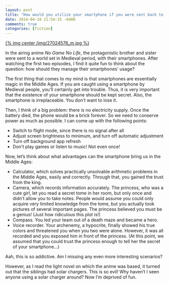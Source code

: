 ```yaml
---
layout: post
title: "How would you utilize your smartphone if you were sent back to the Middle Ages?"
date: 2014-04-18 21:54:15 -0400
comments: true
categories: [fiction]
---
```

[{% img center /img/27024576_m.jpg %}](http://www.pixiv.net/member_illust.php?mode=medium&illust_id=27024576)

In the airing anime *No Game No Life*, the protagonistic brother and sister were sent to a world set in Medieval period, with their smartphones. After watching the first two episodes, I find it quite fun to think about the question: how should they manage their smartphones’ usage?

<!-- more -->

The first thing that comes to my mind is that smartphones are essentially magic in the Middle Ages. If you are caught using a smartphone by Medieval people, you’ll certainly get into trouble. Thus, it is very important that the existence of your smartphone should be kept secret. Also, the smartphone is irreplaceable. You don’t want to lose it.

Then, I think of a big problem: there is no electricity supply. Once the battery died, the phone would be a brick forever. So we need to conserve power as much as possible. I can come up with the following points:

* Switch to flight mode, since there is no signal after all
* Adjust screen brightness to minimum, and turn off automatic adjustment
* Turn off background app refresh
* Don't play games or listen to music! Not even once!

Now, let’s think about what advantages can the smartphone bring us in the Middle Ages:

* Calculator, which solves practically unsolvable arithmetic problems in the Middle Ages, easily and correctly. Through that, you gained the trust from the king.
* Camera, which records information accurately. The princess, who was a cute girl, let you read a secret tome in her room, but only once and didn’t allow you to take notes. People would assume you could only acquire very limited knowledge from the tome, but you actually took pictures of several important pages. The princess believed you must be a genius! (Just how ridiculous this plot is!)
* Compass. You led your team out of a death maze and became a hero.
* Voice recorder. Your archenemy, a hypocrite, finally showed his true colors and threatened you when you two were alone. However, it was all recorded and you exposed him in front of the princess. (At this point, we assumed that you could trust the princess enough to tell her the secret of your smartphone...)

Aah, this is so addictive. Am I missing any even more interesting scenarios?

However, as I read the light novel on which the anime was based, it turned out that the siblings had solar chargers. This is so evil! Why haven’t I seen anyone using a solar charger around? Now I’m deprived of fun.

